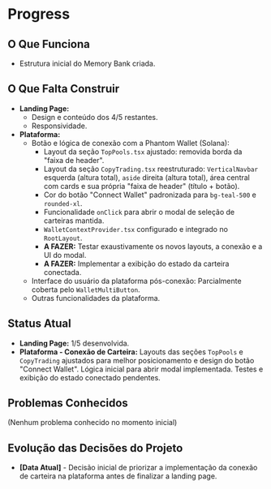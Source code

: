 # Progress

## O Que Funciona

*   Estrutura inicial do Memory Bank criada.

## O Que Falta Construir

*   **Landing Page:**
    *   Design e conteúdo dos 4/5 restantes.
    *   Responsividade.
*   **Plataforma:**
    *   Botão e lógica de conexão com a Phantom Wallet (Solana):
        *   Layout da seção `TopPools.tsx` ajustado: removida borda da "faixa de header".
        *   Layout da seção `CopyTrading.tsx` reestruturado: `VerticalNavbar` esquerda (altura total), `aside` direita (altura total), área central com cards e sua própria "faixa de header" (título + botão).
        *   Cor do botão "Connect Wallet" padronizada para `bg-teal-500` e `rounded-xl`.
        *   Funcionalidade `onClick` para abrir o modal de seleção de carteiras mantida.
        *   `WalletContextProvider.tsx` configurado e integrado no `RootLayout`.
        *   **A FAZER:** Testar exaustivamente os novos layouts, a conexão e a UI do modal.
        *   **A FAZER:** Implementar a exibição do estado da carteira conectada.
    *   Interface do usuário da plataforma pós-conexão: Parcialmente coberta pelo `WalletMultiButton`.
    *   Outras funcionalidades da plataforma.

## Status Atual

*   **Landing Page:** 1/5 desenvolvida.
*   **Plataforma - Conexão de Carteira:** Layouts das seções `TopPools` e `CopyTrading` ajustados para melhor posicionamento e design do botão "Connect Wallet". Lógica inicial para abrir modal implementada. Testes e exibição do estado conectado pendentes.

## Problemas Conhecidos

(Nenhum problema conhecido no momento inicial)

## Evolução das Decisões do Projeto

*   **[Data Atual]** - Decisão inicial de priorizar a implementação da conexão de carteira na plataforma antes de finalizar a landing page. 